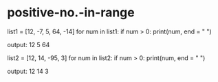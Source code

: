 # positive-no.-in-range
list1 = [12, -7, 5, 64, -14]
for num in list1:
     if num > 0:
       print(num, end = " ")

output:
12 5 64
       
list2 = [12, 14, -95, 3]
for num in list2:
     if num > 0:
       print(num, end = " ")
       
output:
12 14 3
